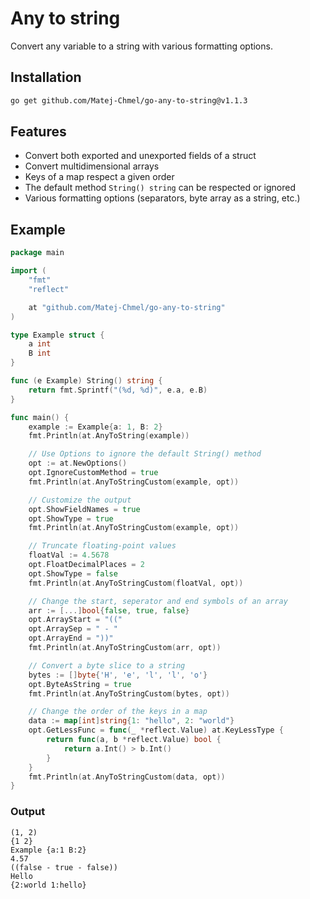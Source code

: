 # Any to string
Convert any variable to a string with various formatting options.

## Installation
```bash
go get github.com/Matej-Chmel/go-any-to-string@v1.1.3
```

## Features
- Convert both exported and unexported fields of a struct
- Convert multidimensional arrays
- Keys of a map respect a given order
- The default method `String() string` can be respected or ignored
- Various formatting options (separators, byte array as a string, etc.)

## Example
```go
package main

import (
	"fmt"
	"reflect"

	at "github.com/Matej-Chmel/go-any-to-string"
)

type Example struct {
	a int
	B int
}

func (e Example) String() string {
	return fmt.Sprintf("(%d, %d)", e.a, e.B)
}

func main() {
	example := Example{a: 1, B: 2}
	fmt.Println(at.AnyToString(example))

	// Use Options to ignore the default String() method
	opt := at.NewOptions()
	opt.IgnoreCustomMethod = true
	fmt.Println(at.AnyToStringCustom(example, opt))

	// Customize the output
	opt.ShowFieldNames = true
	opt.ShowType = true
	fmt.Println(at.AnyToStringCustom(example, opt))

	// Truncate floating-point values
	floatVal := 4.5678
	opt.FloatDecimalPlaces = 2
	opt.ShowType = false
	fmt.Println(at.AnyToStringCustom(floatVal, opt))

	// Change the start, seperator and end symbols of an array
	arr := [...]bool{false, true, false}
	opt.ArrayStart = "(("
	opt.ArraySep = " - "
	opt.ArrayEnd = "))"
	fmt.Println(at.AnyToStringCustom(arr, opt))

	// Convert a byte slice to a string
	bytes := []byte{'H', 'e', 'l', 'l', 'o'}
	opt.ByteAsString = true
	fmt.Println(at.AnyToStringCustom(bytes, opt))

	// Change the order of the keys in a map
	data := map[int]string{1: "hello", 2: "world"}
	opt.GetLessFunc = func(_ *reflect.Value) at.KeyLessType {
		return func(a, b *reflect.Value) bool {
			return a.Int() > b.Int()
		}
	}
	fmt.Println(at.AnyToStringCustom(data, opt))
}
```

### Output
```none
(1, 2)
{1 2}
Example {a:1 B:2}
4.57
((false - true - false))
Hello
{2:world 1:hello}
```
